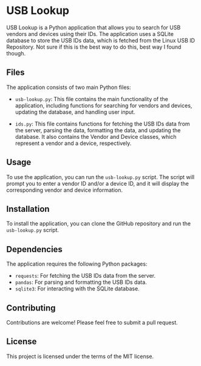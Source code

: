 # USB Lookup

USB Lookup is a Python application that allows you to search for USB vendors and devices using their IDs. The application uses a SQLite database to store the USB IDs data, which is fetched from the Linux USB ID Repository. Not sure if this is the best way to do this, best way I found though.

## Files

The application consists of two main Python files:

- `usb-lookup.py`: This file contains the main functionality of the application, including functions for searching for vendors and devices, updating the database, and handling user input.

- `ids.py`: This file contains functions for fetching the USB IDs data from the server, parsing the data, formatting the data, and updating the database. It also contains the Vendor and Device classes, which represent a vendor and a device, respectively.

## Usage

To use the application, you can run the `usb-lookup.py` script. The script will prompt you to enter a vendor ID and/or a device ID, and it will display the corresponding vendor and device information.

## Installation

To install the application, you can clone the GitHub repository and run the `usb-lookup.py` script.

## Dependencies

The application requires the following Python packages:

- `requests`: For fetching the USB IDs data from the server.
- `pandas`: For parsing and formatting the USB IDs data.
- `sqlite3`: For interacting with the SQLite database.

## Contributing

Contributions are welcome! Please feel free to submit a pull request.

## License

This project is licensed under the terms of the MIT license.
